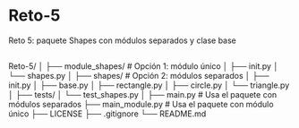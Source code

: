 # Reto-5
Reto 5: paquete Shapes con módulos separados y clase base


## 

Reto-5/
│
├── module_shapes/ # Opción 1: módulo único
│ ├── init.py
│ └── shapes.py
│
├── shapes/ # Opción 2: módulos separados
│ ├── init.py
│ ├── base.py
│ ├── rectangle.py
│ ├── circle.py
│ └── triangle.py
│
├── tests/
│ └── test_shapes.py
│
├── main.py # Usa el paquete con módulos separados
├── main_module.py # Usa el paquete con módulo único
├── LICENSE
├── .gitignore
└── README.md
